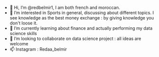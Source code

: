 - 👋 Hi, I’m @redbelmir1, I am both french and moroccan. 
- 👀 I’m interested in Sports in general, discussing about different topics. I see knowledge as the best money exchange : by giving knowledge you don't loose it.  
- 🌱 I’m currently learning about finance and actually performing my data science skills
- 💞️ I’m looking to collaborate on data science project : all ideas are welcome
- 📫 Instagram : Redaa_belmir 
